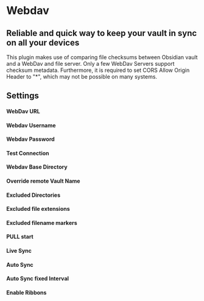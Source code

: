 # Webdav

## Reliable and quick way to keep your vault in sync on all your devices

This plugin makes use of comparing file checksums between Obsidian vault and a WebDav and file server.
Only a few WebDav Servers support checksum metadata.
Furthermore, it is required to set CORS Allow Origin Header to "*", which may not be possible on many systems.


## Settings

#### WebDav URL
#### Webdav Username
#### Webdav Password
#### Test Connection
#### Webdav Base Directory
#### Override remote Vault Name
#### Excluded Directories
#### Excluded file extensions
#### Excluded filename markers
#### PULL start
#### Live Sync
#### Auto Sync
#### Auto Sync fixed Interval
#### Enable Ribbons
